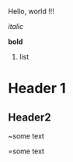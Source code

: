 Hello, world !!!

*italic*

**bold**

1. list

# Header 1

## Header2

~some text

=some text






